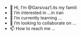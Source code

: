- 👋 Hi, I’m @Garsivaz1.its my famili
- 👀 I’m interested in ...in iran
- 🌱 I’m currently learning ...
- 💞️ I’m looking to collaborate on ...
- 📫 How to reach me ...

<!---
Garsivaz1/Garsivaz1 is a ✨ special ✨ repository because its `README.md` (this file) appears on your GitHub profile.
You can click the Preview link to take a look at your changes.
--->
